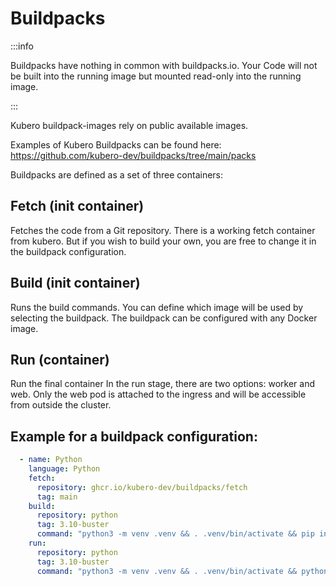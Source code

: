 # Buildpacks

:::info

Buildpacks have nothing in common with buildpacks.io. Your Code will not be built into the running image but mounted read-only into the running image.

:::

Kubero buildpack-images rely on public available images.

Examples of Kubero Buildpacks can be found here: https://github.com/kubero-dev/buildpacks/tree/main/packs


Buildpacks are defined as a set of three containers:

## Fetch (init container)
Fetches the code from a Git repository.
There is a working fetch container from kubero. But if you wish to build your own, you are free to change it in the buildpack configuration.

## Build (init container)
Runs the build commands.
You can define which image will be used by selecting the buildpack. The buildpack can be configured with any Docker image.

## Run (container)
Run the final container
In the run stage, there are two options: worker and web. Only the web pod is attached to the ingress and will be accessible from outside the cluster.

## Example for a buildpack configuration:

```yaml
  - name: Python
    language: Python
    fetch:
      repository: ghcr.io/kubero-dev/buildpacks/fetch
      tag: main
    build:
      repository: python
      tag: 3.10-buster
      command: "python3 -m venv .venv && . .venv/bin/activate && pip install -r requirements.txt"
    run:
      repository: python
      tag: 3.10-buster
      command: "python3 -m venv .venv && . .venv/bin/activate && python3 main.py"
```
